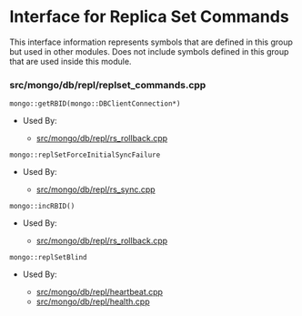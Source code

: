 
# Interface for Replica Set Commands
This interface information represents symbols that are defined in this group but used in other modules.  Does not include symbols defined in this group that are used inside this module.

### src/mongo/db/repl/replset\_commands.cpp

<div></div>

    mongo::getRBID(mongo::DBClientConnection*)

- Used By:

    - [src/mongo/db/repl/rs\_rollback.cpp](../../../../replication/data\_sync)

<div></div>

    mongo::replSetForceInitialSyncFailure

- Used By:

    - [src/mongo/db/repl/rs\_sync.cpp](../../../../replication/data\_sync)

<div></div>

    mongo::incRBID()

- Used By:

    - [src/mongo/db/repl/rs\_rollback.cpp](../../../../replication/data\_sync)

<div></div>

    mongo::replSetBlind

- Used By:

    - [src/mongo/db/repl/heartbeat.cpp](../../../../replication/replica\_set\_state)
    - [src/mongo/db/repl/health.cpp](../../../../replication/replica\_set\_state)
